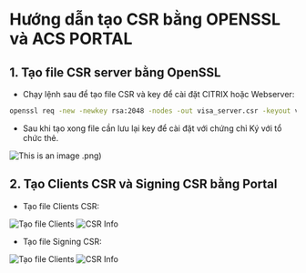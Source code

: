 # Hướng dẫn tạo CSR bằng OPENSSL và ACS PORTAL

## 1. Tạo file CSR server bằng OpenSSL

- Chạy lệnh sau để tạo file CSR và key để cài đặt CITRIX hoặc Webserver:

```bash
openssl req -new -newkey rsa:2048 -nodes -out visa_server.csr -keyout visa_server.key
```

- Sau khi tạo xong file cần lưu lại key để cài đặt với chứng chỉ Ký với tổ chức thẻ.

![This is an image](https://user-images.githubusercontent.com/61931560/207807883-a065d156-9e53-4b58-8b9c-14be844ba11e.png)
.png)

## 2. Tạo Clients CSR và Signing CSR bằng Portal

- Tạo file Clients CSR:

![Tạo file Clients](https://user-images.githubusercontent.com/61931560/207808008-33c959c1-0532-421e-a54e-8b66f313eea0.png)
![CSR Info](https://user-images.githubusercontent.com/61931560/207811484-12299df8-9896-4464-8ee5-a4517c61c0df.png)



- Tạo file Signing CSR:

![Tạo file Clients](https://user-images.githubusercontent.com/61931560/207808051-484a4ee3-cab1-45b9-bcd8-4078810f19aa.png)
![CSR Info](https://user-images.githubusercontent.com/61931560/207811484-12299df8-9896-4464-8ee5-a4517c61c0df.png)

